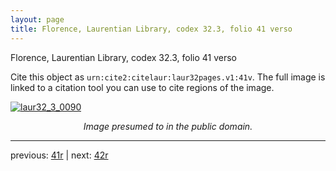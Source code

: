 ```yaml
---
layout: page
title: Florence, Laurentian Library, codex 32.3, folio 41 verso
---
```


Florence, Laurentian Library, codex 32.3, folio 41 verso

Cite this object as `urn:cite2:citelaur:laur32pages.v1:41v`.  The full image is linked to a citation tool you can use to cite regions of the image.

[![laur32_3_0090](http://www.homermultitext.org/iipsrv?IIIF=/project/homer/pyramidal/deepzoom/citelaur/laur32imgs/v1/laur32_3_0090.tif/full/800,/0/default.jpg)](http://www.homermultitext.org/ict2/?urn=urn:cite2:citelaur:laur32imgs.v1:laur32_3_0090) 

<p style="text-align: center; font-style: italic;">Image presumed to in the public domain.</p>

---

previous: [41r](../41r/) | next: [42r](../42r/)